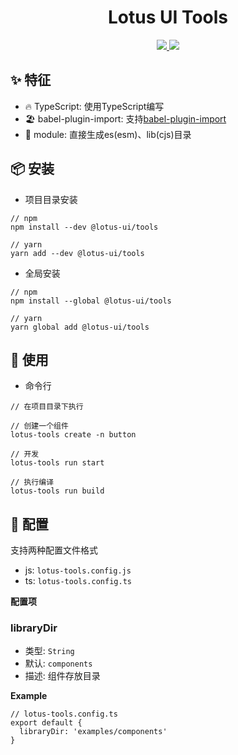 <h1 align="center">Lotus UI Tools</h1>

<p align="center">
 <a href="https://npmjs.org/package/@lotus-ui/tools">
   <img src="https://img.shields.io/npm/v/@lotus-ui/tools.svg?style=flat">
 </a>
 <a href="https://npmjs.org/package/@lotus-ui/tools">
   <img src="https://img.shields.io/npm/dm/@lotus-ui/tools.svg?style=flat">
 </a>
</p>

## ✨ 特征

* 🔥 TypeScript: 使用TypeScript编写
* 🏖 babel-plugin-import: 支持[babel-plugin-import](https://github.com/ant-design/babel-plugin-import)
* 🎉 module: 直接生成es(esm)、lib(cjs)目录

## 📦 安装

* 项目目录安装

```
// npm 
npm install --dev @lotus-ui/tools

// yarn 
yarn add --dev @lotus-ui/tools
```

* 全局安装

```
// npm
npm install --global @lotus-ui/tools

// yarn 
yarn global add @lotus-ui/tools
```

## 🔨 使用

* 命令行

```
// 在项目目录下执行

// 创建一个组件
lotus-tools create -n button

// 开发
lotus-tools run start

// 执行编译 
lotus-tools run build
```

## 📝 配置

支持两种配置文件格式

* js: `lotus-tools.config.js`
* ts: `lotus-tools.config.ts`

**配置项**

### libraryDir

* 类型: `String`
* 默认: `components`
* 描述: 组件存放目录

**Example**

```
// lotus-tools.config.ts
export default {
  libraryDir: 'examples/components'
}
```
